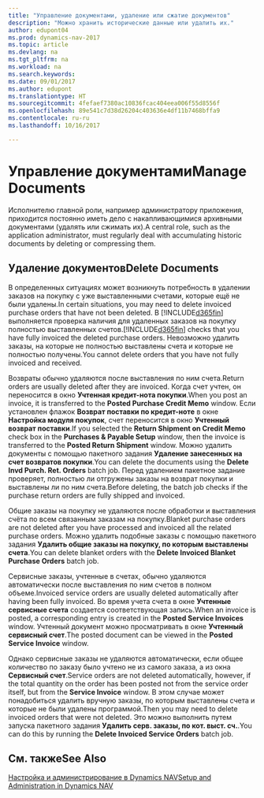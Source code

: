 ```yaml
---
title: "Управление документами, удаление или сжатие документов"
description: "Можно хранить исторические данные или удалить их."
author: edupont04
ms.prod: dynamics-nav-2017
ms.topic: article
ms.devlang: na
ms.tgt_pltfrm: na
ms.workload: na
ms.search.keywords: 
ms.date: 09/01/2017
ms.author: edupont
ms.translationtype: HT
ms.sourcegitcommit: 4fefaef7380ac10836fcac404eea006f55d8556f
ms.openlocfilehash: 89e541c7d38d26204c403636e4df11b7468bffa9
ms.contentlocale: ru-ru
ms.lasthandoff: 10/16/2017

---
```

# <a name="manage-documents"></a><span data-ttu-id="65ec9-103">Управление документами</span><span class="sxs-lookup"><span data-stu-id="65ec9-103">Manage Documents</span></span>
<span data-ttu-id="65ec9-104">Исполнителю главной роли, например администратору приложения, приходится постоянно иметь дело с накапливающимися архивными документами (удалять или сжимать их).</span><span class="sxs-lookup"><span data-stu-id="65ec9-104">A central role, such as the application administrator, must regularly deal with accumulating historic documents by deleting or compressing them.</span></span>  

## <a name="delete-documents"></a><span data-ttu-id="65ec9-105">Удаление документов</span><span class="sxs-lookup"><span data-stu-id="65ec9-105">Delete Documents</span></span>
<span data-ttu-id="65ec9-106">В определенных ситуациях может возникнуть потребность в удалении заказов на покупку с уже выставленными счетами, которые ещё не были удалены.</span><span class="sxs-lookup"><span data-stu-id="65ec9-106">In certain situations, you may need to delete invoiced purchase orders that have not been deleted.</span></span> <span data-ttu-id="65ec9-107">В [!INCLUDE[d365fin](includes/d365fin_md.md)] выполняется проверка наличия для удаленных заказов на покупку полностью выставленных счетов.</span><span class="sxs-lookup"><span data-stu-id="65ec9-107">[!INCLUDE[d365fin](includes/d365fin_md.md)] checks that you have fully invoiced the deleted purchase orders.</span></span> <span data-ttu-id="65ec9-108">Невозможно удалить заказы, на которые не полностью выставлены счета и которые не полностью получены.</span><span class="sxs-lookup"><span data-stu-id="65ec9-108">You cannot delete orders that you have not fully invoiced and received.</span></span>  

<span data-ttu-id="65ec9-109">Возвраты обычно удаляются после выставления по ним счета.</span><span class="sxs-lookup"><span data-stu-id="65ec9-109">Return orders are usually deleted after they are invoiced.</span></span> <span data-ttu-id="65ec9-110">Когда счет учтен, он переносится в окно **Учтенная кредит-нота покупки**.</span><span class="sxs-lookup"><span data-stu-id="65ec9-110">When you post an invoice, it is transferred to the **Posted Purchase Credit Memo** window.</span></span> <span data-ttu-id="65ec9-111">Если установлен флажок **Возврат поставки по кредит-ноте** в окне **Настройка модуля покупок**, счет переносится в окно **Учтенный возврат поставки**.</span><span class="sxs-lookup"><span data-stu-id="65ec9-111">If you selected the **Return Shipment on Credit Memo** check box in the **Purchases & Payable Setup** window, then the invoice is transferred to the **Posted Return Shipment** window.</span></span> <span data-ttu-id="65ec9-112">Можно удалить документы с помощью пакетного задания **Удаление занесенных на счет возвратов покупки**.</span><span class="sxs-lookup"><span data-stu-id="65ec9-112">You can delete the documents using the **Delete Invd Purch. Ret. Orders** batch job.</span></span> <span data-ttu-id="65ec9-113">Перед удалением пакетное задание проверяет, полностью ли отгружены заказы на возврат покупки и выставлены ли по ним счета.</span><span class="sxs-lookup"><span data-stu-id="65ec9-113">Before deleting, the batch job checks if the purchase return orders are fully shipped and invoiced.</span></span>  

<span data-ttu-id="65ec9-114">Общие заказы на покупку не удаляются после обработки и выставления счёта по всем связанным заказам на покупку.</span><span class="sxs-lookup"><span data-stu-id="65ec9-114">Blanket purchase orders are not deleted after you have processed and invoiced all the related purchase orders.</span></span> <span data-ttu-id="65ec9-115">Можно удалить подобные заказы с помощью пакетного задания **Удалить общие заказы на покупку, по которым выставлены счета**.</span><span class="sxs-lookup"><span data-stu-id="65ec9-115">You can delete blanket orders with the **Delete Invoiced Blanket Purchase Orders** batch job.</span></span>  

<span data-ttu-id="65ec9-116">Сервисные заказы, учтенные в счетах, обычно удаляются автоматически после выставления по ним счетов в полном объеме.</span><span class="sxs-lookup"><span data-stu-id="65ec9-116">Invoiced service orders are usually deleted automatically after having been fully invoiced.</span></span> <span data-ttu-id="65ec9-117">Во время учета счета в окне **Учтенные сервисные счета** создается соответствующая запись.</span><span class="sxs-lookup"><span data-stu-id="65ec9-117">When an invoice is posted, a corresponding entry is created in the **Posted Service Invoices** window.</span></span> <span data-ttu-id="65ec9-118">Учтенный документ можно просматривать в окне **Учтенный сервисный счет**.</span><span class="sxs-lookup"><span data-stu-id="65ec9-118">The posted document can be viewed in the **Posted Service Invoice** window.</span></span>  

<span data-ttu-id="65ec9-119">Однако сервисные заказы не удаляются автоматически, если общее количество по заказу было учтено не из самого заказа, а из окна **Сервисный счет**.</span><span class="sxs-lookup"><span data-stu-id="65ec9-119">Service orders are not deleted automatically, however, if the total quantity on the order has been posted not from the service order itself, but from the **Service Invoice** window.</span></span> <span data-ttu-id="65ec9-120">В этом случае может понадобиться удалить вручную заказы, по которым выставлены счета и которые не были удалены программой.</span><span class="sxs-lookup"><span data-stu-id="65ec9-120">Then you may need to delete invoiced orders that were not deleted.</span></span> <span data-ttu-id="65ec9-121">Это можно выполнить путем запуска пакетного задания **Удалить серв. заказы, по кот. выст. сч.**.</span><span class="sxs-lookup"><span data-stu-id="65ec9-121">You can do this by running the **Delete Invoiced Service Orders** batch job.</span></span>  

## <a name="see-also"></a><span data-ttu-id="65ec9-122">См. также</span><span class="sxs-lookup"><span data-stu-id="65ec9-122">See Also</span></span>  
[<span data-ttu-id="65ec9-123">Настройка и администрирование в Dynamics NAV</span><span class="sxs-lookup"><span data-stu-id="65ec9-123">Setup and Administration in Dynamics NAV</span></span>](admin-setup-and-administration.md)  

